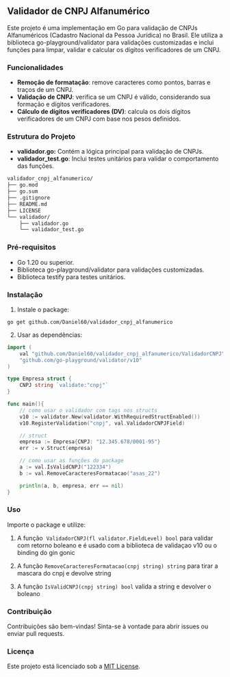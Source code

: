 ## Validador de CNPJ Alfanumérico

Este projeto é uma implementação em Go para validação de CNPJs Alfanuméricos (Cadastro Nacional da Pessoa Jurídica) no Brasil. Ele utiliza a biblioteca go-playground/validator para validações customizadas e inclui funções para limpar, validar e calcular os dígitos verificadores de um CNPJ.

### Funcionalidades

- **Remoção de formatação**: remove caracteres como pontos, barras e traços de um CNPJ.
- **Validação de CNPJ**: verifica se um CNPJ é válido, considerando sua formação e dígitos verificadores.
- **Cálculo de dígitos verificadores (DV)**: calcula os dois dígitos verificadores de um CNPJ com base nos pesos definidos.

### Estrutura do Projeto

- **validador.go:** Contém a lógica principal para validação de CNPJs.
- **validador_test.go**: Inclui testes unitários para validar o comportamento das funções.

```bash
validador_cnpj_alfanumerico/
├── go.mod
├── go.sum
├── .gitignore
├── README.md
├── LICENSE
└── validador/
    ├── validador.go
    └── validador_test.go
```

### Pré-requisitos

- Go 1.20 ou superior.
- Biblioteca go-playground/validator para validações customizadas.
- Biblioteca testify para testes unitários.

### Instalação

1. Instale o package:

```shell
go get github.com/Daniel60/validador_cnpj_alfanumerico
```

2. Usar as dependências:

```go
import (
	val "github.com/Daniel60/validador_cnpj_alfanumerico/ValidadorCNPJ"
    "github.com/go-playground/validator/v10"
)

type Empresa struct {
    CNPJ string `validate:"cnpj"`
}

func main(){
	// como usar o validador com tags nos structs
	v10 := validator.New(validator.WithRequiredStructEnabled())
	v10.RegisterValidation("cnpj", val.ValidadorCNPJField)

    // struct
    empresa := Empresa{CNPJ: "12.345.678/0001-95"}
    err := v.Struct(empresa)

	// como usar as funções do package
	a := val.IsValidCNPJ("122334")
	b := val.RemoveCaracteresFormatacao("asas_22")

	println(a, b, empresa, err == nil)
}
```

### Uso

Importe o package e utilize:

1. A função  `ValidadorCNPJ(fl validator.FieldLevel) bool` para validar com retorno boleano e é usado com a biblioteca de validaçao v10 ou o binding do gin gonic

2. A função `RemoveCaracteresFormatacao(cnpj string) string` para tirar a mascara do cnpj e devolve string

3. A função `IsValidCNPJ(cnpj string) bool` valida a string e devolver o boleano

### Contribuição

Contribuições são bem-vindas! Sinta-se à vontade para abrir issues ou enviar pull requests.

### Licença

Este projeto está licenciado sob a [MIT License](https://opensource.org/license/mit).
